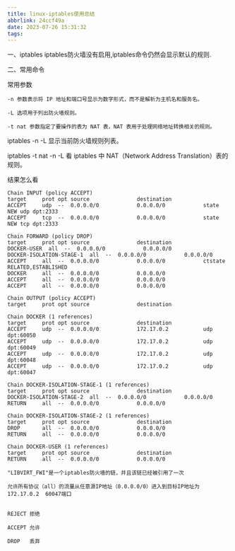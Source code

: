 ```yaml
---
title: linux-iptables使用总结
abbrlink: 24ccf49a
date: 2023-07-26 15:31:32
tags:
---
```

一、iptables
    iptables防火墙没有启用,iptables命令仍然会显示默认的规则.


二、常用命令

常用参数

    -n 参数表示将 IP 地址和端口号显示为数字形式，而不是解析为主机名和服务名。
    
    -L 选项用于列出防火墙规则。
    
    -t nat 参数指定了要操作的表为 NAT 表，NAT 表用于处理网络地址转换相关的规则。

iptables -n -L           显示当前防火墙规则列表。


iptables -t nat -n -L    看 iptables 中 NAT（Network Address Translation）表的规则。

    
结果怎么看

    Chain INPUT (policy ACCEPT)
    target     prot opt source               destination         
    ACCEPT     udp  --  0.0.0.0/0            0.0.0.0/0            state NEW udp dpt:2333
    ACCEPT     tcp  --  0.0.0.0/0            0.0.0.0/0            state NEW tcp dpt:2333
    
    Chain FORWARD (policy DROP)
    target     prot opt source               destination         
    DOCKER-USER  all  --  0.0.0.0/0            0.0.0.0/0           
    DOCKER-ISOLATION-STAGE-1  all  --  0.0.0.0/0            0.0.0.0/0           
    ACCEPT     all  --  0.0.0.0/0            0.0.0.0/0            ctstate RELATED,ESTABLISHED
    DOCKER     all  --  0.0.0.0/0            0.0.0.0/0           
    ACCEPT     all  --  0.0.0.0/0            0.0.0.0/0           
    ACCEPT     all  --  0.0.0.0/0            0.0.0.0/0           
    
    Chain OUTPUT (policy ACCEPT)
    target     prot opt source               destination         
    
    Chain DOCKER (1 references)
    target     prot opt source               destination         
    ACCEPT     udp  --  0.0.0.0/0            172.17.0.2           udp dpt:60050
    ACCEPT     udp  --  0.0.0.0/0            172.17.0.2           udp dpt:60049
    ACCEPT     udp  --  0.0.0.0/0            172.17.0.2           udp dpt:60048
    ACCEPT     udp  --  0.0.0.0/0            172.17.0.2           udp dpt:60047
    
    Chain DOCKER-ISOLATION-STAGE-1 (1 references)
    target     prot opt source               destination         
    DOCKER-ISOLATION-STAGE-2  all  --  0.0.0.0/0            0.0.0.0/0           
    RETURN     all  --  0.0.0.0/0            0.0.0.0/0           
    
    Chain DOCKER-ISOLATION-STAGE-2 (1 references)
    target     prot opt source               destination         
    DROP       all  --  0.0.0.0/0            0.0.0.0/0           
    RETURN     all  --  0.0.0.0/0            0.0.0.0/0           
    
    Chain DOCKER-USER (1 references)
    target     prot opt source               destination         
    RETURN     all  --  0.0.0.0/0            0.0.0.0/0 
     
    "LIBVIRT_FWI"是一个iptables防火墙的链，并且该链已经被引用了一次
    
    允许所有协议（all）的流量从任意源IP地址（0.0.0.0/0）进入到目标IP地址为172.17.0.2  60047端口
    
    
    REJECT 拒绝
    
    ACCEPT 允许
    
    DROP   丢弃
    